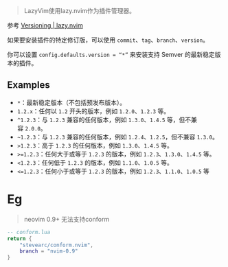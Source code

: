 > LazyVim使用lazy.nvim作为插件管理器。

参考 [Versioning | lazy.nvim](https://lazy.folke.io/spec/versioning)

如果要安装插件的特定修订版，可以使用 `commit`、`tag`、`branch`、`version`。

你可以设置 `config.defaults.version = “*”` 来安装支持 Semver 的最新稳定版本的插件。

## Examples

- `*`：最新稳定版本（不包括预发布版本）。
- `1.2.x`：任何以 `1.2` 开头的版本，例如 `1.2.0`、`1.2.3` 等。
- `^1.2.3`：与 `1.2.3` 兼容的任何版本，例如 `1.3.0`、`1.4.5` 等，但不兼容 `2.0.0`。
- `~1.2.3`：与 `1.2.3` 兼容的任何版本，例如 `1.2.4`、`1.2.5`，但不兼容 `1.3.0`。
- `>1.2.3`：高于 `1.2.3` 的任何版本，例如 `1.3.0`、`1.4.5` 等。
- `>=1.2.3`：任何大于或等于 `1.2.3` 的版本，例如 `1.2.3`、`1.3.0`、`1.4.5` 等。
- `<1.2.3`：任何低于 `1.2.3` 的版本，例如 `1.1.0`、`1.0.5` 等。
- `<=1.2.3`：任何小于或等于 `1.2.3` 的版本，例如 `1.2.3`、`1.1.0`、`1.0.5` 等


# Eg

> neovim 0.9+ 无法支持conform

```lua
-- conform.lua
return {
	"stevearc/conform.nvim",
	branch = "nvim-0.9"
}
```

